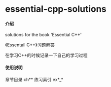 # essential-cpp-solutions

#### 介绍
solutions for the book 'Essential C++'

《Essentail C++》习题解答

在学习C++的时候记录一下自己的学习过程

#### 使用说明

章节目录 ch**
练习索引 ex*_*

